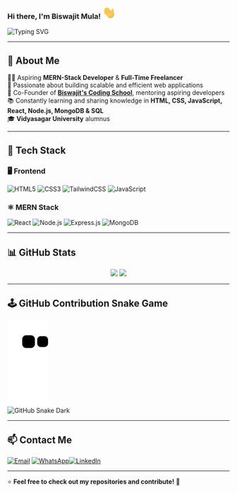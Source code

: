 ### Hi there, I'm Biswajit Mula! <img src="https://raw.githubusercontent.com/ABSphreak/ABSphreak/master/gifs/Hi.gif" width="30px">

![Typing SVG](https://readme-typing-svg.herokuapp.com?font=Fira+Code&pause=1000&color=F75C7E&width=600&lines=Aspiring+MERN-Stack+Developer;Full-Time+Freelancer;Co-Founder+of+Biswajit's+Coding+School;Learning+In+Public...)

---

## 🚀 About Me

👨‍💻 Aspiring **MERN-Stack Developer** & **Full-Time Freelancer**<br>
🎯 Passionate about building scalable and efficient web applications<br>
🚀 Co-Founder of **[Biswajit's Coding School](https://youtube.com/@biswajitscodingschool?si=ms3dvL-64U70VfhB)**, mentoring aspiring developers<br>
📚 Constantly learning and sharing knowledge in **HTML, CSS, JavaScript, React, Node.js, MongoDB & SQL**<br>
🎓 **Vidyasagar University** alumnus<br>

---

## 🌟 Tech Stack  

### 🖥️ Frontend  
![HTML5](https://img.shields.io/badge/HTML5-E34F26?style=for-the-badge&logo=html5&logoColor=white)
![CSS3](https://img.shields.io/badge/CSS3-1572B6?style=for-the-badge&logo=css3&logoColor=white)
![TailwindCSS](https://img.shields.io/badge/TailwindCSS-38B2AC?style=for-the-badge&logo=tailwind-css&logoColor=white)
![JavaScript](https://img.shields.io/badge/JavaScript-F7DF1E?style=for-the-badge&logo=javascript&logoColor=black)

### ⚛️ MERN Stack  
![React](https://img.shields.io/badge/React-20232A?style=for-the-badge&logo=react&logoColor=61DAFB)
![Node.js](https://img.shields.io/badge/Node.js-43853D?style=for-the-badge&logo=node.js&logoColor=white)
![Express.js](https://img.shields.io/badge/Express.js-000000?style=for-the-badge&logo=express&logoColor=white)
![MongoDB](https://img.shields.io/badge/MongoDB-4EA94B?style=for-the-badge&logo=mongodb&logoColor=white)

---

## 📊 GitHub Stats

<p align="center">
  <img src="https://github-readme-stats.vercel.app/api?username=developer-biswajit05&show_icons=true&theme=radical" width="49%" />
  <img src="https://github-readme-streak-stats.herokuapp.com/?user=developer-biswajit05&theme=radical" width="49%" />
</p>

---
## 🕹️ GitHub Contribution Snake Game  

![GitHub Snake Light](https://raw.githubusercontent.com/developer-biswajit05/developer-biswajit05/output/github-contribution-grid-snake.svg#gh-light-mode-only)  
![GitHub Snake Dark](https://raw.githubusercontent.com/developer-biswajit05/developer-biswajit05/output/github-contribution-grid-snake-dark.svg#gh-dark-mode-only)

---
## 📫 Contact Me
[![Email](https://img.shields.io/badge/Email-D14836?style=for-the-badge&logo=gmail&logoColor=white)](mailto:biswajitofficial.in@gmail.com) [![WhatsApp](https://img.shields.io/badge/WhatsApp-25D366?style=for-the-badge&logo=whatsapp&logoColor=white)](https://wa.me/+918695101391)[![LinkedIn](https://img.shields.io/badge/LinkedIn-%230077B5.svg?style=for-the-badge&logo=linkedin&logoColor=white)](https://www.linkedin.com/in/biswajit-mula-raja05/)  

---

⭐ **Feel free to check out my repositories and contribute!** 🚀
